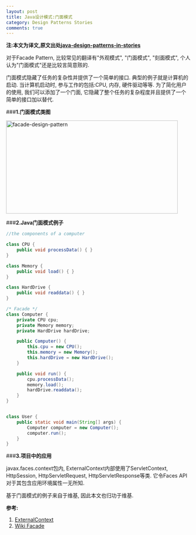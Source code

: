 ```yaml
---
layout: post
title: Java设计模式:门面模式
category: Design Patterns Stories
comments: true
---
```


**注:本文为译文,原文出处[java-design-patterns-in-stories](http://www.programcreek.com/java-design-patterns-in-stories/)**

对于Facade Pattern, 比较常见的翻译有"外观模式", "门面模式", "刻面模式", 个人认为"门面模式"还是比较言简意赅的.

门面模式隐藏了任务的复杂性并提供了一个简单的接口. 典型的例子就是计算机的启动. 当计算机启动时, 参与工作的包括:CPU, 内存, 硬件驱动等等. 为了简化用户的使用, 我们可以添加了一个门面, 它隐藏了整个任务的复杂程度并且提供了一个简单的接口加以替代.



###**1.门面模式类图**

<img width="469" height="254" class="alignleft size-full wp-image-7786" alt="facade-design-pattern" src="http://www.programcreek.com/wp-content/uploads/2013/02/facade-design-pattern1.png">

###**2.Java门面模式例子**

``` java
//the components of a computer

class CPU {
    public void processData() { }
}

class Memory {
    public void load() { }
}

class HardDrive {
    public void readdata() { }
}

/* Facade */
class Computer {
    private CPU cpu;
    private Memory memory;
    private HardDrive hardDrive;

    public Computer() {
        this.cpu = new CPU();
        this.memory = new Memory();
        this.hardDrive = new HardDrive();
    }

    public void run() {
        cpu.processData();
        memory.load();
        hardDrive.readdata();
    }
}


class User {
    public static void main(String[] args) {
        Computer computer = new Computer();
        computer.run();
    }
}
```

###**3.项目中的应用**

javax.faces.context包内, ExternalContext内部使用了ServletContext, HttpSession, HttpServletRequest, HttpServletResponse等类. 它令Faces API对于其包含应用环境属性一无所知.<br/>

基于门面模式的例子来自于维基, 因此本文也归功于维基.

**参考:**<br/>
1. [ExternalContext](http://docs.oracle.com/javaee/6/api/javax/faces/context/ExternalContext.html)<br/>
2. [Wiki Facade](http://en.wikipedia.org/wiki/Facade_pattern)
